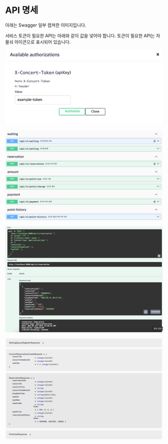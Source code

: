 # API 명세

아래는 Swagger 일부 캡쳐한 이미지입니다.

서비스 토큰이 필요한 API는 아래와 같이 값을 넣어야 합니다. 토큰이 필요한 API는 자물쇠 아이콘으로 표시되어 있습니다.

![img_1.png](../assets/doc/apidocs/img_1.png)

![img.png](../assets/doc/apidocs/img.png)

![img_2.png](../assets/doc/apidocs/img_2.png)

![img_3.png](../assets/doc/apidocs/img_3.png)